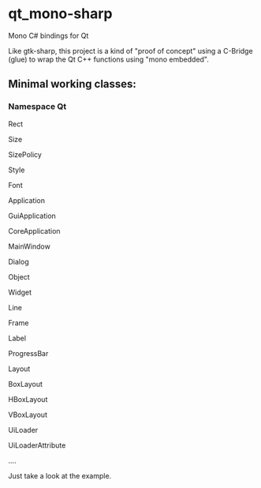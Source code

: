 # qt_mono-sharp
Mono C# bindings for Qt

Like gtk-sharp, this project is a kind of "proof of concept"
using a C-Bridge (glue) to wrap the Qt C++ functions using "mono embedded".

## Minimal working classes:

### Namespace Qt

  Rect
  
  Size
  
  SizePolicy
  
  Style
  
  Font
  
  Application
  
  GuiApplication
  
  CoreApplication
  
  MainWindow
  
  Dialog
  
  Object
  
  Widget
  
  Line
  
  Frame
  
  Label
  
  ProgressBar
  
  Layout
  
  BoxLayout
  
  HBoxLayout
  
  VBoxLayout
  
  UiLoader
  
  UiLoaderAttribute
  
  ....
  
  
  Just take a look at the example.
